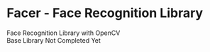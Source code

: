 # Facer - Face Recognition Library
Face Recognition Library with OpenCV <br>
Base Library Not Completed Yet
